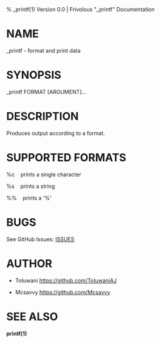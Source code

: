% _printf(1) Version 0.0 | Frivolous "_printf" Documentation

NAME
====

_printf - format and print data

SYNOPSIS
========

_printf FORMAT [ARGUMENT]...

DESCRIPTION
===========

Produces output according to a format.

# SUPPORTED FORMATS

%c    prints a single character

%s    prints a string

%%    prints a '%'



BUGS
====

See GitHub Issues: [ISSUES](https://github.com/mcsavy/printf/issues)

AUTHOR
======

* Toluwani <https://github.com/ToluwaniAJ>

* Mcsavvy <https://github.com/Mcsavvy>

SEE ALSO
========

**printf(1)**

